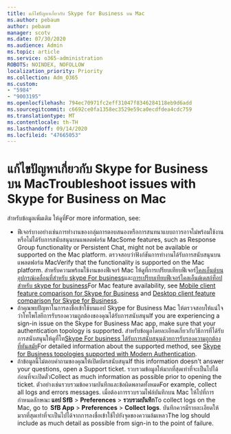 ```yaml
---
title: แก้ไขปัญหาเกี่ยวกับ Skype for Business บน Mac
ms.author: pebaum
author: pebaum
manager: scotv
ms.date: 07/30/2020
ms.audience: Admin
ms.topic: article
ms.service: o365-administration
ROBOTS: NOINDEX, NOFOLLOW
localization_priority: Priority
ms.collection: Adm_O365
ms.custom:
- "5984"
- "9003195"
ms.openlocfilehash: 794ec70971fc2eff31047f8346284118eb9d6add
ms.sourcegitcommit: c6692ce0fa1358ec3529e59ca0ecdfdea4cdc759
ms.translationtype: MT
ms.contentlocale: th-TH
ms.lasthandoff: 09/14/2020
ms.locfileid: "47665053"
---
```

# <a name="troubleshoot-issues-with-skype-for-business-on-mac"></a><span data-ttu-id="875a0-102">แก้ไขปัญหาเกี่ยวกับ Skype for Business บน Mac</span><span class="sxs-lookup"><span data-stu-id="875a0-102">Troubleshoot issues with Skype for Business on Mac</span></span>

<span data-ttu-id="875a0-103">สำหรับข้อมูลเพิ่มเติม ให้ดูที่</span><span class="sxs-lookup"><span data-stu-id="875a0-103">For more information, see:</span></span> 

- <span data-ttu-id="875a0-104">ฟีเจอร์บางอย่างเช่นการทำงานของกลุ่มการตอบสนองหรือการสนทนาแบบถาวรอาจไม่พร้อมใช้งานหรือไม่ได้รับการสนับสนุนบนแพลตฟอร์ม Mac</span><span class="sxs-lookup"><span data-stu-id="875a0-104">Some features, such as Response Group functionality or Persistent Chat, might not be available or supported on the Mac platform.</span></span> <span data-ttu-id="875a0-105">ตรวจสอบว่าฟังก์ชันการทำงานได้รับการสนับสนุนบนแพลตฟอร์ม Mac</span><span class="sxs-lookup"><span data-stu-id="875a0-105">Verify that the functionality is supported on the Mac platform.</span></span> <span data-ttu-id="875a0-106">สำหรับความพร้อมใช้งานของฟีเจอร์ Mac ให้ดูที่การเปรียบเทียบฟีเจอร์[ไคลเอ็นต์บนอุปกรณ์เคลื่อนที่สำหรับ skype For business](https://technet.microsoft.com/library/Dn951412.aspx)และ[การเปรียบเทียบฟีเจอร์ไคลเอ็นต์เดสก์ท็อปสำหรับ skype for business](https://docs.microsoft.com/skypeforbusiness/plan-your-deployment/clients-and-devices/desktop-feature-comparison)</span><span class="sxs-lookup"><span data-stu-id="875a0-106">For Mac feature availability, see [Mobile client feature comparison for Skype for Business](https://technet.microsoft.com/library/Dn951412.aspx) and [Desktop client feature comparison for Skype for Business](https://docs.microsoft.com/skypeforbusiness/plan-your-deployment/clients-and-devices/desktop-feature-comparison).</span></span>
- <span data-ttu-id="875a0-107">ถ้าคุณพบปัญหาในการลงชื่อเข้าใช้บนแอป Skype for Business Mac ให้ตรวจสอบให้แน่ใจว่าโทโพโลยีการรับรองความถูกต้องของคุณได้รับการสนับสนุน</span><span class="sxs-lookup"><span data-stu-id="875a0-107">If you are experiencing a sign-in issue on the Skype for Business Mac app, make sure that your authentication topology is supported.</span></span> <span data-ttu-id="875a0-108">สำหรับข้อมูลโดยละเอียดเกี่ยวกับวิธีการที่ได้รับการสนับสนุนให้ดูที่โท[Skype For business ได้รับการสนับสนุนด้วยการรับรองความถูกต้องที่ทันสมัย](https://docs.microsoft.com/skypeforbusiness/plan-your-deployment/modern-authentication/topologies-supported)</span><span class="sxs-lookup"><span data-stu-id="875a0-108">For detailed information about the supported method, see [Skype for Business topologies supported with Modern Authentication](https://docs.microsoft.com/skypeforbusiness/plan-your-deployment/modern-authentication/topologies-supported).</span></span>  
- <span data-ttu-id="875a0-109">ถ้าข้อมูลนี้ไม่ตอบคำถามของคุณให้เปิดบัตรสนับสนุน</span><span class="sxs-lookup"><span data-stu-id="875a0-109">If this information doesn't answer your questions, open a Support ticket.</span></span> <span data-ttu-id="875a0-110">รวบรวมข้อมูลให้มากที่สุดเท่าที่จะเป็นไปได้ก่อนที่จะเปิดตั๋ว</span><span class="sxs-lookup"><span data-stu-id="875a0-110">Collect as much information as possible prior to opening the ticket.</span></span> <span data-ttu-id="875a0-111">ตัวอย่างเช่นรวบรวมข้อความบันทึกและข้อผิดพลาดทั้งหมด</span><span class="sxs-lookup"><span data-stu-id="875a0-111">For example, collect all logs and errors messages.</span></span> <span data-ttu-id="875a0-112">เมื่อต้องการรวบรวมไฟล์บันทึกบน Mac ให้ไปที่การกำหนดลักษณะ **แอป SfB**  >  **Preferences**  >  **รวบรวมบันทึก**</span><span class="sxs-lookup"><span data-stu-id="875a0-112">To collect logs on the Mac, go to  **SfB App** > **Preferences** > **Collect logs**.</span></span>  <span data-ttu-id="875a0-113">บันทึกควรมีรายละเอียดให้มากที่สุดเท่าที่จะเป็นไปได้จากการลงชื่อเข้าใช้ไปยังจุดของความล้มเหลว</span><span class="sxs-lookup"><span data-stu-id="875a0-113">The log should include as much detail as possible from sign-in to the point of failure.</span></span>